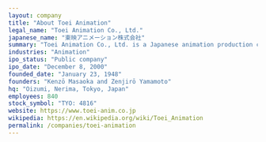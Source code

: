 ```yaml
---
layout: company
title: "About Toei Animation"
legal_name: "Toei Animation Co., Ltd."
japanese_name: "東映アニメーション株式会社"
summary: "Toei Animation Co., Ltd. is a Japanese animation production company and a subsidiary of Toei Corporation. It is a member of the Japan Animation Association and is the oldest existing animation production company in Japan."
industries: "Animation"
ipo_status: "Public company"
ipo_date: "December 8, 2000"
founded_date: "January 23, 1948"
founders: "Kenzō Masaoka and Zenjirō Yamamoto"
hq: "Oizumi, Nerima, Tokyo, Japan"
employees: 840
stock_symbol: "TYO: 4816"
website: https://www.toei-anim.co.jp
wikipedia: https://en.wikipedia.org/wiki/Toei_Animation
permalink: /companies/toei-animation
---
```

